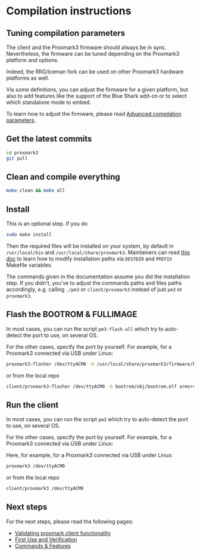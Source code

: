 # Compilation instructions

## Tuning compilation parameters

The client and the Proxmark3 firmware should always be in sync.
Nevertheless, the firmware can be tuned depending on the Proxmark3 platform and options.

Indeed, the RRG/Iceman fork can be used on other Proxmark3 hardware platforms as well.

Via some definitions, you can adjust the firmware for a given platform, but also to add features like the support of the Blue Shark add-on or to select which standalone mode to embed.

To learn how to adjust the firmware, please read [Advanced compilation parameters](/doc/md/Use_of_Proxmark/4_Advanced-compilation-parameters.md).

## Get the latest commits

```sh
cd proxmark3
git pull
```

## Clean and compile everything

```sh
make clean && make all
```

## Install

This is an optional step. If you do

```sh
sudo make install
```

Then the required files will be installed on your system, by default in `/usr/local/bin` and `/usr/local/share/proxmark3`.
Maintainers can read [this doc](../Development/Maintainers.md) to learn how to modify installation paths via `DESTDIR` and `PREFIX` Makefile variables.

The commands given in the documentation assume you did the installation step. If you didn't, you've to adjust the commands paths and files paths accordingly,
e.g. calling `./pm3` or `client/proxmark3` instead of just `pm3` or `proxmark3`.

## Flash the BOOTROM & FULLIMAGE

In most cases, you can run the script `pm3-flash-all` which try to auto-detect the port to use, on several OS.

For the other cases, specify the port by yourself. For example, for a Proxmark3 connected via USB under Linux:

```sh
proxmark3-flasher /dev/ttyACM0 -b /usr/local/share/proxmark3/firmware/bootrom.elf /usr/local/share/proxmark3/firmware/fullimage.elf
```

or from the local repo

```sh
client/proxmark3-flasher /dev/ttyACM0 -b bootrom/obj/bootrom.elf armsrc/obj/fullimage.elf
```

## Run the client

In most cases, you can run the script `pm3` which try to auto-detect the port to use, on several OS.

For the other cases, specify the port by yourself. For example, for a Proxmark3 connected via USB under Linux:

Here, for example, for a Proxmark3 connected via USB under Linux:

```sh
proxmark3 /dev/ttyACM0
```

or from the local repo

```sh
client/proxmark3 /dev/ttyACM0
```

## Next steps

For the next steps, please read the following pages:

* [Validating proxmark client functionality](/doc/md/Use_of_Proxmark/1_Validation.md)
* [First Use and Verification](/doc/md/Use_of_Proxmark/2_Configuration-and-Verification.md)
* [Commands & Features](/doc/md/Use_of_Proxmark/3_Commands-and-Features.md)
 
